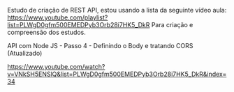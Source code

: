 Estudo de criação de REST API, estou usando a lista da seguinte vídeo aula: https://www.youtube.com/playlist?list=PLWgD0gfm500EMEDPyb3Orb28i7HK5_DkR
Para criação e compreensão dos estudos.


API com Node JS - Passo 4 - Definindo o Body e tratando CORS (Atualizado)

https://www.youtube.com/watch?v=VNkSH5ENSlQ&list=PLWgD0gfm500EMEDPyb3Orb28i7HK5_DkR&index=34
